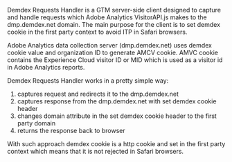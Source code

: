 Demdex Requests Handler is a GTM server-side client designed to capture and handle requests which Adobe Analytics VisitorAPI.js makes to the dmp.demdex.net domain.
The main purpose for the client is to set demdex cookie in the first party context to avoid ITP in Safari browsers.

Adobe Analytics data collection server (dmp.demdex.net) uses demdex cookie value and organization ID to generate AMCV cookie. AMVC cookie contains the Experience Cloud visitor ID or MID which is used as a visitor id in Adobe Analytics reports.

Demdex Requests Handler works in a pretty simple way:

1) captures request and redirects it to the dmp.demdex.net
2) captures response from the dmp.demdex.net with set demdex cookie header
3) changes domain attribute in the set demdex cookie header to the first party domain
4) returns the response back to browser

With such approach demdex cookie is a http cookie and set in the first party context which means that it is not rejected in Safari browsers.

